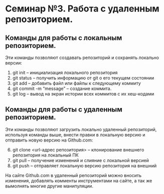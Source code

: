 # Семинар №3. Работа с удаленным репозиторием.

## Команды для работы с локальным репозиторием.

Эти команды позволяют создавать репозиторий и сохранять локально версии:

1. git init – инициализация локального репозитория
2. git status – получить информацию от git о его текущем состоянии
3. git add – добавить файл или файлы к следующему коммиту
4. git commit -m “message” – создание коммита.
5. git log – вывод на экран истории всех коммитов с их хеш-кодами

## Команды для работы с удаленным репозиторием.

Эти команды позволяют загрузить локально удаленный репозиторий, используя команды выше, внести правки в локальную версию и отправить новую версию на Github.com:

6. git clone <url-адрес репозитория> – клонирование внешнего репозитория на
локальный ПК
7. git pull – получение изменений и слияние с локальной версией
8. git push – отправляет локальную версию репозитория на внешний 

На сайте Github.com в удаленный репозиторий можно вносить изменения, добавлять комменты инструментами на сайте, а так же вымолнять многие другие манипуляции. 